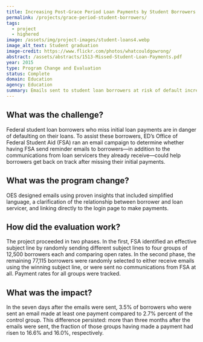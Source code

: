 ```yaml
---
title: Increasing Post-Grace Period Loan Payments by Student Borrowers
permalink: /projects/grace-period-student-borrowers/
tags: 
  - project
  - highered
image: /assets/img/project-images/student-loans4.webp
image_alt_text: Student graduation
image-credit: https://www.flickr.com/photos/whatcouldgowrong/
abstract: /assets/abstracts/1513-Missed-Student-Loan-Payments.pdf
year: 2015
type: Program Change and Evaluation
status: Complete
domain: Education
agency: Education
summary: Emails sent to student loan borrowers at risk of default increased payments.
---
```

## What was the challenge?

Federal student loan borrowers who miss initial loan payments are in danger of defaulting on their loans. To assist these borrowers, ED’s Office of Federal Student Aid (FSA) ran an email campaign to determine whether having FSA send reminder emails to borrowers—in addition to the communications from loan servicers they already receive—could help borrowers get back on track after missing their initial payments. 

## What was the program change?

OES designed emails using proven insights that included simplified language, a clarification of the relationship between borrower and loan servicer, and linking directly to the login page to make payments.

## How did the evaluation work?

The project proceeded in two phases. In the first, FSA identified an effective subject line by randomly sending different subject lines to four groups of 12,500 borrowers each and comparing open rates. In the second phase, the remaining 77,115 borrowers were randomly selected to either receive emails using the winning subject line, or were sent no communications from FSA at all. Payment rates for all groups were tracked.

## What was the impact?

In the seven days after the emails were sent, 3.5% of borrowers who were sent an email made at least one payment compared to 2.7% percent of the control group. This difference persisted: more than three months after the emails were sent, the fraction of those groups having made a payment had risen to 16.6% and 16.0%, respectively.
